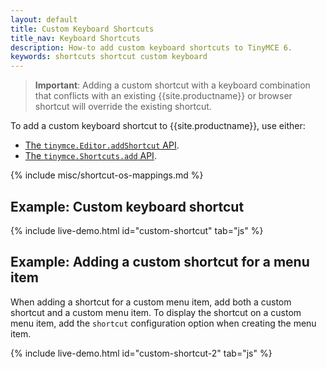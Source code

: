 ```yaml
---
layout: default
title: Custom Keyboard Shortcuts
title_nav: Keyboard Shortcuts
description: How-to add custom keyboard shortcuts to TinyMCE 6.
keywords: shortcuts shortcut custom keyboard
---
```


> **Important**: Adding a custom shortcut with a keyboard combination that conflicts with an existing {{site.productname}} or browser shortcut will override the existing shortcut.

To add a custom keyboard shortcut to {{site.productname}}, use either:

* [The `tinymce.Editor.addShortcut` API]({{site.baseurl}}/api/tinymce/tinymce.editor/#addshortcut).
* [The `tinymce.Shortcuts.add` API]({{site.baseurl}}/api/tinymce/tinymce.shortcuts/).

{% include misc/shortcut-os-mappings.md %}

## Example: Custom keyboard shortcut

{% include live-demo.html id="custom-shortcut" tab="js" %}

## Example: Adding a custom shortcut for a menu item

When adding a shortcut for a custom menu item, add both a custom shortcut and a custom menu item. To display the shortcut on a custom menu item, add the `shortcut` configuration option when creating the menu item.

{% include live-demo.html id="custom-shortcut-2" tab="js" %}
